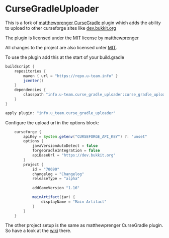 # CurseGradleUploader

This is a fork of [matthewprenger CurseGradle](https://github.com/matthewprenger/CurseGradle) plugin which adds the ability to upload to other curseforge sites like [dev.bukkit.org](https://dev.bukkit.org)

The plugin is licensed under the [MIT](./LICENSE.txt) license by [matthewprenger](https://github.com/matthewprenger)

All changes to the project are also licensed unter [MIT](./LICENSE.txt).

To use the plugin add this at the start of your build.gradle

```groovy
buildscript {
	repositories {
		maven { url = "https://repo.u-team.info" }
		jcenter()
	}
	dependencies {
		classpath "info.u-team.curse_gradle_uploader:curse_gradle_uploader:1.4.0"
	}
}

apply plugin: "info.u_team.curse_gradle_uploader"

```

Configure the upload url in the options block:

```groovy
	curseforge {
		apiKey = System.getenv("CURSEFORGE_API_KEY") ?: "unset"
		options {
			javaVersionAutoDetect = false
			forgeGradleIntegration = false
			apiBaseUrl = "https://dev.bukkit.org"
		}
		project {
			id = "70690"
			changelog = "Changelog"
			releaseType = "alpha"
			
			addGameVersion "1.16"

			mainArtifact(jar) {
				displayName = "Main Artifact"
			}
		}
	}
```

The other project setup is the same as matthewprenger CurseGradle plugin. So have a look at the [wiki](https://github.com/matthewprenger/CurseGradle/wiki) there.
